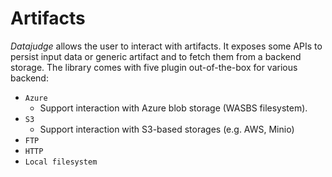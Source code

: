 # Artifacts

*Datajudge* allows the user to interact with artifacts. It exposes some APIs to persist input data or generic artifact and to fetch them from a backend storage. The library comes with five plugin out-of-the-box for various backend:

- `Azure`
  - Support interaction with Azure blob storage (WASBS filesystem).
- `S3`
  - Support interaction with S3-based storages (e.g. AWS, Minio)
- `FTP`
- `HTTP`
- `Local filesystem`
